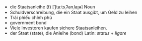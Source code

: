 - die Staatsanleihe (f)	[ˈʃtaːtsˌʔanˌlaɪ̯ə]	Noun	
- Schuldverschreibung, die ein Staat ausgibt, um Geld zu leihen
- Trái phiếu chính phủ
- government bond
- Viele Investoren kaufen sichere Staatsanleihen.
- der Staat (state), die Anleihe (bond)	Latin: *status* + *ligare*